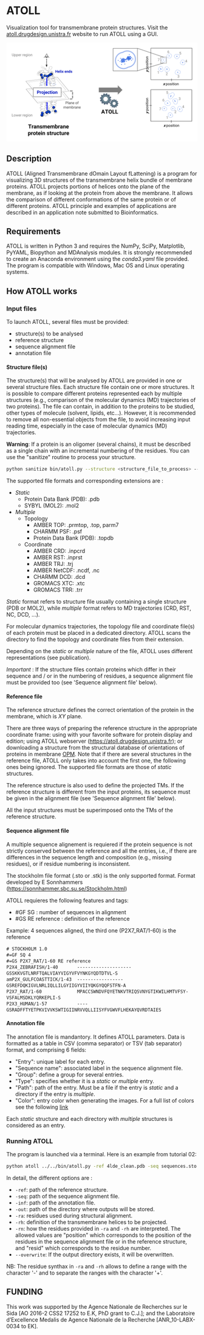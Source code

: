 # ATOLL
Visualization tool for transmembrane protein structures. Visit the [atoll.drugdesign.unistra.fr](https://atoll.drugdesign.unistra.fr) website to run ATOLL using a GUI.

 ![ATOLL principle](images/readme/atoll_readme_scheme.png)

## Description
ATOLL (Aligned Transmembrane dOmain Layout fLattening) is a program for visualizing 3D structures of the transmembrane helix bundle of membrane proteins. ATOLL projects portions of helices onto the plane of the membrane, as if looking at the protein from above the membrane. It allows the comparison of different conformations of the same protein or of different proteins. ATOLL principle and examples of applications are described in an application note submitted to Bioinformatics.

## Requirements
ATOLL is written in Python 3 and requires the NumPy, SciPy, Matplotlib, PyYAML, Biopython and MDAnalysis modules. It is strongly recommended to create an Anaconda environment using the *conda3.yaml* file provided. The program is compatible with Windows, Mac OS and Linux operating systems.

## How ATOLL works
### Input files
To launch ATOLL, several files must be provided:
- structure(s) to be analysed
- reference structure
- sequence alignment file
- annotation file

#### Structure file(s)
The structure(s) that will be analysed by ATOLL are provided in one or several structure files. Each structure file contain one or more structures. It is possible to compare different proteins represented each by multiple structures (e.g., comparison of the molecular dynamics (MD) trajectories of two proteins). The file can contain, in addition to the proteins to be studied, other types of molecule (solvent, lipids, etc...). However, it is recommended to remove all non-essential objects from the file, to avoid increasing input reading time, especially in the case of molecular dynamics (MD) trajectories. 

**Warning**: If a protein is an oligomer (several chains), it must be described as a single chain with an incremental numbering of the residues. You can use the "sanitize" routine to process your structure.

```bash
python sanitize bin/atoll.py --structure <structure_file_to_process> --output <the_processed_structure_file>
```

The supported file formats and corresponding extensions are :
- *Static*
    - Protein Data Bank (PDB): .pdb
    - SYBYL (MOL2): .mol2
- *Multiple*
    - Topology
        - AMBER TOP: .prmtop, .top, parm7
        - CHARMM PSF: .psf
        - Protein Data Bank (PDB): .topdb
    - Coordinate
        - AMBER CRD: .inpcrd
        - AMBER RST: .inprst
        - AMBER TRJ: .trj
        - AMBER NetCDF: .ncdf, .nc
        - CHARMM DCD: .dcd
        - GROMACS XTC: .xtc
        - GROMACS TRR: .trr

*Static* format refers to structure file usually containing a single structure (PDB or MOL2), while *multiple* format refers to MD trajectories (CRD, RST, NC, DCD, ...). 

For molecular dynamics trajectories, the topology file and coordinate file(s) of each protein must be placed in a dedicated directory. ATOLL scans the directory to find the topology and coordinate files from their extension.

Depending on the *static* or *multiple* nature of the file, ATOLL uses different representations (see publication).

*Important* : If the structure files contain proteins which differ in their sequence and / or in the numbering of residues, a sequence alignment file must be provided too (see 'Sequence alignment file' below).

#### Reference file
The reference structure defines the correct orientation of the protein in the membrane, which is *XY* plane.

There are three ways of preparing the reference structure in the appropriate coordinate frame: using with your favorite software for protein display and edition; using ATOLL webserver (https://atoll.drugdesign.unistra.fr); or downloading a structure from the structural database of orientations of proteins in membrane [OPM](https://opm.phar.umich.edu/).
Note that if there are several structures in the reference file, ATOLL only takes into account the first one, the following ones being ignored. The supported file formats are those of *static* structures.

The reference structure is also used to define the projected TMs. If the reference structure is different from the input proteins, its sequence must be given in the alignment file (see 'Sequence alignment file' below).

All the input structures must be superimposed onto the TMs of the reference structure. 

#### Sequence alignment file
A multiple sequence alignement is requiered if the protein sequence is not strictly conserved between the reference and all the entries, i.e., if there are differences in the sequence length and composition (e.g., missing residues), or if residue numbering is inconsistent.

The stockholm file format (.sto or .stk) is the only supported format.
Format developed by E Sonnhammers (https://sonnhammer.sbc.su.se/Stockholm.html)

ATOLL requieres the following features and tags: 

- #GF SG <number>               : number of sequences in alignment
- #GS <seqname> RE reference    : definition of the reference

Example: 4 sequences aligned, the third one (P2X7_RAT/1-60) is the reference        

```
# STOCKHOLM 1.0
#=GF SQ 4
#=GS P2X7_RAT/1-60 RE reference
P2X4_ZEBRAFISH/1-40       --------------------GSSKKVGTLNRFTQALVIAYVIGYVFVYNKGYQDTDTVL-S
amP2X_GULFCOASTTICK/1-43  -----------------GSREFDQKIGVLNRLIQLLILGYIIGYVIIYQKGYQQFSTFN-A
P2X7_RAT/1-60             MPACCSWNDVFQYETNKVTRIQSVNYGTIKWILHMTVFSY-VSFALMSDKLYQRKEPLI-S
P2X3_HUMAN/1-57           ----GSRADFFTYETPKVIVVKSWTIGIINRVVQLLIISYFVGWVFLHEKAYQVRDTAIES
```

#### Annotation file
The annotation file is mandantory. It defines ATOLL parameters. Data is formatted as a table in CSV (comma separator) or TSV (tab separator) format, and comprising 6 fields:
- "Entry": unique label for each entry.
- "Sequence name": associated label in the sequence alignment file.
- "Group": define a group for several entries.
- "Type": specifies whether it is a *static* or *multiple* entry.
- "Path": path of the entry. Must be a file if the entry is *static* and a directory if the entry is *multiple*.
- "Color": entry color when generating the images. For a full list of colors see the following [link](https://matplotlib.org/stable/gallery/color/named_colors.html) 

Each *static* structure and each directory with *multiple* structures is considered as an entry.

### Running ATOLL
The program is launched via a terminal. Here is an example from tutorial 02:

```bash
python atoll ../../bin/atoll.py -ref 4lde_clean.pdb -seq sequences.sto -out results -rn position -inf info.tsv -ra 16-31+51-67+86-103+132-148+177-194+255-269+289-302 -rh 10-38+46-74+82-113+126-147+175-203+246-276+284-302 --overwrite
```

In detail, the different options are :
- ```-ref```: path of the reference structure.
- ```-seq```: path of the sequence alignment file.
- ```-inf```: path of the annotation file.
- ```-out```: path of the directory where outputs will be stored.
- ```-ra```: residues used during structural alignment.
- ```-rh```: definition of the transmembrane helices to be projected.
- ```-rn```: how the residues provided in ```-ra``` and ```-rh``` are interpreted. The allowed values are "position" which corresponds to the position of the residues in the sequence alignment file or in the reference structure, and "resid" which corresponds to the residue number.
- ```--overwrite```: If the output directory exists, it will be overwritten.

NB: The residue synthax in ```-ra``` and ```-rh``` allows to define a range with the character '-' and to separate the ranges with the character '+'.
 
## FUNDING
This work was supported by the Agence Nationale de Recherches sur le Sida [AO 2016-2 CSS2 17252 to E.K, PhD grant to C.J.]; and the Laboratoire d’Excellence Medalis de Agence Nationale de la Recherche [ANR_10-LABX-0034 to EK].

